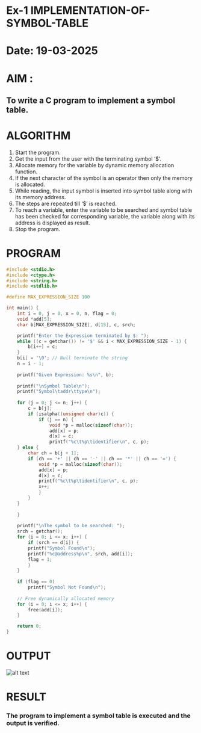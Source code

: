 # Ex-1 IMPLEMENTATION-OF-SYMBOL-TABLE
# Date: 19-03-2025
# AIM :
## To write a C program to implement a symbol table.
# ALGORITHM
1.	Start the program.
2.	Get the input from the user with the terminating symbol ‘$’.
3.	Allocate memory for the variable by dynamic memory allocation function.
4.	If the next character of the symbol is an operator then only the memory is allocated.
5.	While reading, the input symbol is inserted into symbol table along with its memory address.
6.	The steps are repeated till ‘$’ is reached.
7.	To reach a variable, enter the variable to be searched and symbol table has been checked for corresponding variable, the variable along with its address is displayed as result.
8.	Stop the program. 
# PROGRAM
```c
#include <stdio.h>
#include <ctype.h>
#include <string.h>
#include <stdlib.h>

#define MAX_EXPRESSION_SIZE 100

int main() {
	int i = 0, j = 0, x = 0, n, flag = 0;
	void *add[5];
	char b[MAX_EXPRESSION_SIZE], d[15], c, srch;

	printf("Enter the Expression terminated by $: ");
	while ((c = getchar()) != '$' && i < MAX_EXPRESSION_SIZE - 1) {
		b[i++] = c;
	}
	b[i] = '\0'; // Null terminate the string
	n = i - 1;
	
	printf("Given Expression: %s\n", b);
	
	printf("\nSymbol Table\n");
	printf("Symbol\taddr\ttype\n");
	
	for (j = 0; j <= n; j++) {
		c = b[j];
		if (isalpha((unsigned char)c)) {
			if (j == n) {
				void *p = malloc(sizeof(char));
				add[x] = p;
				d[x] = c;
				printf("%c\t%p\tidentifier\n", c, p);
	} else {
		char ch = b[j + 1];
		if (ch == '+' || ch == '-' || ch == '*' || ch == '=') {
			void *p = malloc(sizeof(char));
			add[x] = p;
			d[x] = c;
			printf("%c\t%p\tidentifier\n", c, p);
			x++;
			}
		}
	}
	 
	}
	
	printf("\nThe symbol to be searched: ");
	srch = getchar();
	for (i = 0; i <= x; i++) {
		if (srch == d[i]) {
		printf("Symbol Found\n");
		printf("%c@address%p\n", srch, add[i]);
		flag = 1;
		}
	}
	
	if (flag == 0)
		printf("Symbol Not Found\n");
	
	// Free dynamically allocated memory
	for (i = 0; i <= x; i++) {
		free(add[i]);
	}

	return 0;
}
```
# OUTPUT
![alt text](output.png)
# RESULT
### The program to implement a symbol table is executed and the output is verified.
